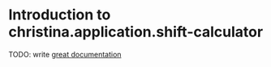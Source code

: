 # Introduction to christina.application.shift-calculator

TODO: write [great documentation](http://jacobian.org/writing/what-to-write/)
